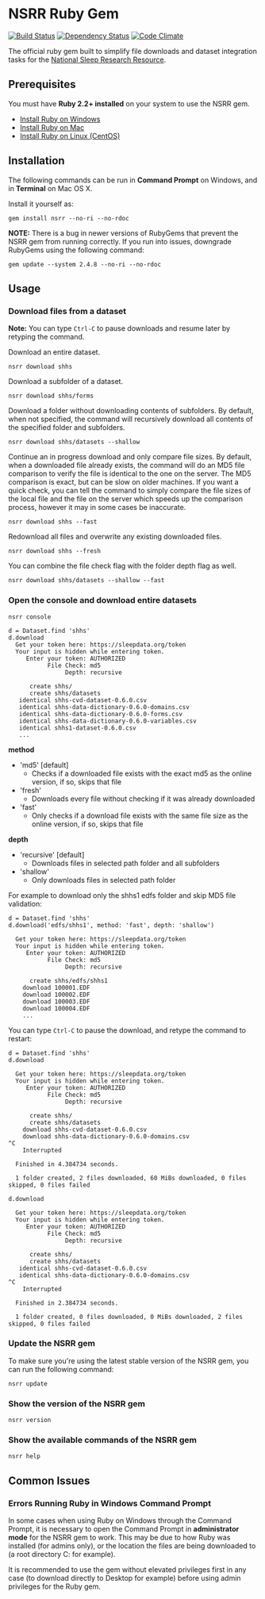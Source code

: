 # NSRR Ruby Gem

[![Build Status](https://travis-ci.org/nsrr/nsrr-gem.svg?branch=master)](https://travis-ci.org/nsrr/nsrr-gem)
[![Dependency Status](https://gemnasium.com/nsrr/nsrr-gem.svg)](https://gemnasium.com/nsrr/nsrr-gem)
[![Code Climate](https://codeclimate.com/github/nsrr/nsrr-gem/badges/gpa.svg)](https://codeclimate.com/github/nsrr/nsrr-gem)

The official ruby gem built to simplify file downloads and dataset integration tasks for the [National Sleep Research Resource](https://sleepdata.org).

## Prerequisites

You must have **Ruby 2.2+ installed** on your system to use the NSRR gem.

- [Install Ruby on Windows](http://rubyinstaller.org/)
- [Install Ruby on Mac](https://github.com/remomueller/documentation/blob/master/macosx/140-install-ruby.md)
- [Install Ruby on Linux (CentOS)](https://github.com/remomueller/documentation/blob/master/centos/140-install-ruby.md)

## Installation

The following commands can be run in **Command Prompt** on Windows, and in **Terminal** on Mac OS X.

Install it yourself as:

```console
gem install nsrr --no-ri --no-rdoc
```

**NOTE:** There is a bug in newer versions of RubyGems that prevent the NSRR gem
from running correctly. If you run into issues, downgrade RubyGems using the
following command:

```console
gem update --system 2.4.8 --no-ri --no-rdoc
```

## Usage

### Download files from a dataset

**Note:** You can type `Ctrl-C` to pause downloads and resume later by retyping the command.

Download an entire dataset.

```console
nsrr download shhs
```

Download a subfolder of a dataset.

```console
nsrr download shhs/forms
```

Download a folder without downloading contents of subfolders. By default, when not specified, the command will recursively download all contents of the specified folder and subfolders.

```console
nsrr download shhs/datasets --shallow
```

Continue an in progress download and only compare file sizes. By default, when a downloaded file already exists, the command will do an MD5 file comparison to verify the file is identical to the one on the server. The MD5 comparison is exact, but can be slow on older machines. If you want a quick check, you can tell the command to simply compare the file sizes of the local file and the file on the server which speeds up the comparison process, however it may in some cases be inaccurate.

```console
nsrr download shhs --fast
```

Redownload all files and overwrite any existing downloaded files.

```console
nsrr download shhs --fresh
```

You can combine the file check flag with the folder depth flag as well.

```console
nsrr download shhs/datasets --shallow --fast
```

### Open the console and download entire datasets

```console
nsrr console
```

```
d = Dataset.find 'shhs'
d.download
  Get your token here: https://sleepdata.org/token
  Your input is hidden while entering token.
     Enter your token: AUTHORIZED
           File Check: md5
                Depth: recursive

      create shhs/
      create shhs/datasets
   identical shhs-cvd-dataset-0.6.0.csv
   identical shhs-data-dictionary-0.6.0-domains.csv
   identical shhs-data-dictionary-0.6.0-forms.csv
   identical shhs-data-dictionary-0.6.0-variables.csv
   identical shhs1-dataset-0.6.0.csv
   ...
```

**method**
  - 'md5' [default]
    - Checks if a downloaded file exists with the exact md5 as the online version, if so, skips that file
  - 'fresh'
    - Downloads every file without checking if it was already downloaded
  - 'fast'
    - Only checks if a download file exists with the same file size as the online version, if so, skips that file

**depth**
  - 'recursive' [default]
    - Downloads files in selected path folder and all subfolders
  - 'shallow'
    - Only downloads files in selected path folder

For example to download only the shhs1 edfs folder and skip MD5 file validation:

```
d = Dataset.find 'shhs'
d.download('edfs/shhs1', method: 'fast', depth: 'shallow')

  Get your token here: https://sleepdata.org/token
  Your input is hidden while entering token.
     Enter your token: AUTHORIZED
           File Check: md5
                Depth: recursive

      create shhs/edfs/shhs1
    download 100001.EDF
    download 100002.EDF
    download 100003.EDF
    download 100004.EDF
    ...
```

You can type `Ctrl-C` to pause the download, and retype the command to restart:

```
d = Dataset.find 'shhs'
d.download

  Get your token here: https://sleepdata.org/token
  Your input is hidden while entering token.
     Enter your token: AUTHORIZED
           File Check: md5
                Depth: recursive

      create shhs/
      create shhs/datasets
    download shhs-cvd-dataset-0.6.0.csv
    download shhs-data-dictionary-0.6.0-domains.csv
^C
    Interrupted

  Finished in 4.384734 seconds.

  1 folder created, 2 files downloaded, 60 MiBs downloaded, 0 files skipped, 0 files failed

d.download

  Get your token here: https://sleepdata.org/token
  Your input is hidden while entering token.
     Enter your token: AUTHORIZED
           File Check: md5
                Depth: recursive

      create shhs/
      create shhs/datasets
   identical shhs-cvd-dataset-0.6.0.csv
   identical shhs-data-dictionary-0.6.0-domains.csv
^C
    Interrupted

  Finished in 2.384734 seconds.

  1 folder created, 0 files downloaded, 0 MiBs downloaded, 2 files skipped, 0 files failed
```

### Update the NSRR gem

To make sure you're using the latest stable version of the NSRR gem, you can run the following command:

```console
nsrr update
```

### Show the version of the NSRR gem

```console
nsrr version
```

### Show the available commands of the NSRR gem

```console
nsrr help
```

## Common Issues

### Errors Running Ruby in Windows Command Prompt

In some cases when using Ruby on Windows through the Command Prompt, it is
necessary to open the Command Prompt in **administrator mode** for the NSRR gem
to work. This may be due to how Ruby was installed (for admins only), or the
location the files are being downloaded to (a root directory C: for example).

It is recommended to use the gem without elevated privileges first in any case
(to download directly to Desktop for example) before using admin privileges for
the Ruby gem.
